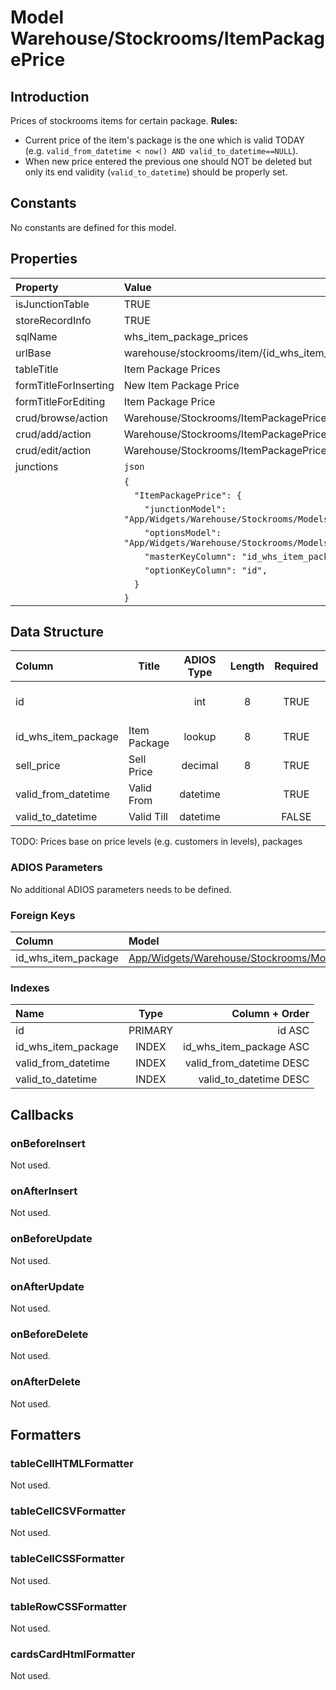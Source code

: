 # Model Warehouse/Stockrooms/ItemPackagePrice

## Introduction

Prices of stockrooms items for certain package.
**Rules:**
* Current price of the item's package is the one which is valid TODAY (e.g. `valid_from_datetime < now() AND valid_to_datetime==NULL`).
* When new price entered the previous one should NOT be deleted but only its end validity (`valid_to_datetime`) should be properly set. 

## Constants

No constants are defined for this model.

## Properties

| Property              | Value                                                                         |
| :-------------------- | :---------------------------------------------------------------------------- |
| isJunctionTable       | TRUE                                                                          |
| storeRecordInfo       | TRUE                                                                          |
| sqlName               | whs_item_package_prices                                                       |
| urlBase               | warehouse/stockrooms/item/{id_whs_item_package}/prices                        |
| tableTitle            | Item Package Prices                                                           |
| formTitleForInserting | New Item Package Price                                                        |
| formTitleForEditing   | Item Package Price                                                            |
| crud/browse/action    | Warehouse/Stockrooms/ItemPackagePrices                                        |
| crud/add/action       | Warehouse/Stockrooms/ItemPackagePrice/Add                                     |
| crud/edit/action      | Warehouse/Stockrooms/ItemPackagePrice/Edit                                    |
| junctions             | `json`                                                                        |
|                       | `{`                                                                           |
|                       | `  "ItemPackagePrice": {`                                                     |
|                       | `    "junctionModel": "App/Widgets/Warehouse/Stockrooms/Models/ItemPackage",` |
|                       | `    "optionsModel": "App/Widgets/Warehouse/Stockrooms/Models/Item",`         |
|                       | `    "masterKeyColumn": "id_whs_item_package",`                               |
|                       | `    "optionKeyColumn": "id",`                                                |
|                       | `  }`                                                                         |
|                       | `}`                                                                           |

## Data Structure

| Column              | Title           | ADIOS Type | Length | Required | Notes            |
| :------------------ | --------------- | :--------: | :----: | :------: | :--------------- |
| id                  |                 |    int     |   8    |   TRUE   | Unique record ID |
| id_whs_item_package | Item Package    |   lookup   |   8    |   TRUE   |                  |
| sell_price          | Sell Price      |  decimal   |   8    |   TRUE   |                  |
| valid_from_datetime | Valid From      |  datetime  |        |   TRUE   |                  |
| valid_to_datetime   | Valid Till      |  datetime  |        |  FALSE   |                  |

TODO: Prices base on price levels (e.g. customers in levels), packages

### ADIOS Parameters

No additional ADIOS parameters needs to be defined.

### Foreign Keys

| Column              | Model                                                                   | Relation | OnUpdate | OnDelete |
| :------------------ | :---------------------------------------------------------------------- | :------: | -------- | -------- |
| id_whs_item_package | [App/Widgets/Warehouse/Stockrooms/Models/ItemPackage](./ItemPackage.md) |   1:N    | Cascade  | Restrict |

### Indexes

| Name                |  Type   |           Column + Order |
| :------------------ | :-----: | -----------------------: |
| id                  | PRIMARY |                   id ASC |
| id_whs_item_package |  INDEX  |  id_whs_item_package ASC |
| valid_from_datetime |  INDEX  | valid_from_datetime DESC |
| valid_to_datetime   |  INDEX  |   valid_to_datetime DESC |

## Callbacks

### onBeforeInsert

Not used.

### onAfterInsert

Not used.

### onBeforeUpdate

Not used.

### onAfterUpdate

Not used.

### onBeforeDelete

Not used.

### onAfterDelete

Not used.

## Formatters

### tableCellHTMLFormatter

Not used.

### tableCellCSVFormatter

Not used.

### tableCellCSSFormatter

Not used.

### tableRowCSSFormatter

Not used.

### cardsCardHtmlFormatter

Not used.
